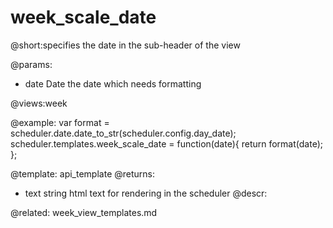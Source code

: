 week_scale_date
=============
@short:specifies the date in the sub-header of the view

@params:
- date	Date	the date which needs formatting

@views:week

@example:
var format = scheduler.date.date_to_str(scheduler.config.day_date);
scheduler.templates.week_scale_date = function(date){
	return format(date);
};

@template:	api_template
@returns:
- text    string     html text for rendering in the scheduler
@descr:


@related:
	week_view_templates.md
